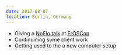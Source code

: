 ```yaml
---
date: 2017-08-07
location: Berlin, Germany
---
```

* Giving a [NoFlo talk](https://programm.froscon.de/2017/events/1934.html) at [FrOSCon](https://www.froscon.de/)
* Continuining some client work
* Getting used to the a new computer setup
